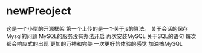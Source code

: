 # newPreoject
这是一个小型的开源框架
第一个上传的是一个关于js的算法。
关于会话的保存
Mysql的问题
MySQL的服务没有办法开启
再次安装MySQL
关于SQL的语句
每次都会响应式的出现
更加的万神和完美
一次更好的体验的感觉
加油搞MySQL
